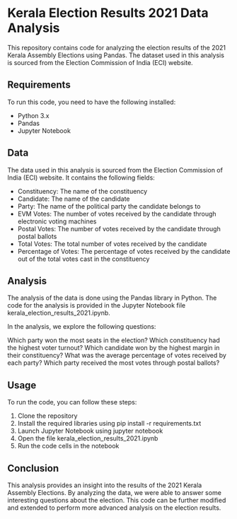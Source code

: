 # **Kerala Election Results 2021 Data Analysis**
This repository contains code for analyzing the election results of the 2021 Kerala Assembly Elections using Pandas. The dataset used in this analysis is sourced from the Election Commission of India (ECI) website.

## **Requirements**
To run this code, you need to have the following installed:

- Python 3.x
- Pandas
- Jupyter Notebook

## Data
The data used in this analysis is sourced from the Election Commission of India (ECI) website. It contains the following fields:

- Constituency: The name of the constituency
- Candidate: The name of the candidate
- Party: The name of the political party the candidate belongs to
- EVM Votes: The number of votes received by the candidate through electronic voting machines
- Postal Votes: The number of votes received by the candidate through postal ballots
- Total Votes: The total number of votes received by the candidate
- Percentage of Votes: The percentage of votes received by the candidate out of the total votes cast in the constituency

## Analysis
The analysis of the data is done using the Pandas library in Python. The code for the analysis is provided in the Jupyter Notebook file kerala_election_results_2021.ipynb.

In the analysis, we explore the following questions:

Which party won the most seats in the election?
Which constituency had the highest voter turnout?
Which candidate won by the highest margin in their constituency?
What was the average percentage of votes received by each party?
Which party received the most votes through postal ballots?

## **Usage**
To run the code, you can follow these steps:

1. Clone the repository
2. Install the required libraries using pip install -r requirements.txt
3. Launch Jupyter Notebook using jupyter notebook
4. Open the file kerala_election_results_2021.ipynb
5. Run the code cells in the notebook

## **Conclusion**
This analysis provides an insight into the results of the 2021 Kerala Assembly Elections. By analyzing the data, we were able to answer some interesting questions about the election. This code can be further modified and extended to perform more advanced analysis on the election results.
